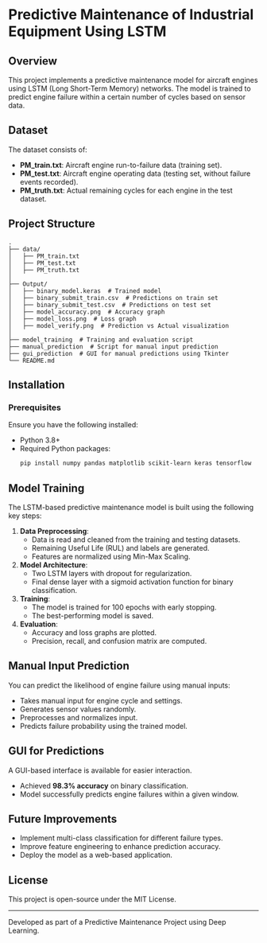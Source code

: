 # Predictive Maintenance of Industrial Equipment Using LSTM

## Overview

This project implements a predictive maintenance model for aircraft engines using LSTM (Long Short-Term Memory) networks. The model is trained to predict engine failure within a certain number of cycles based on sensor data.

## Dataset

The dataset consists of:

- **PM\_train.txt**: Aircraft engine run-to-failure data (training set).
- **PM\_test.txt**: Aircraft engine operating data (testing set, without failure events recorded).
- **PM\_truth.txt**: Actual remaining cycles for each engine in the test dataset.

## Project Structure

```
.
├── data/
│   ├── PM_train.txt
│   ├── PM_test.txt
│   ├── PM_truth.txt
│
├── Output/
│   ├── binary_model.keras  # Trained model
│   ├── binary_submit_train.csv  # Predictions on train set
│   ├── binary_submit_test.csv  # Predictions on test set
│   ├── model_accuracy.png  # Accuracy graph
│   ├── model_loss.png  # Loss graph
│   ├── model_verify.png  # Prediction vs Actual visualization
│
├── model_training  # Training and evaluation script
├── manual_prediction  # Script for manual input prediction
├── gui_prediction  # GUI for manual predictions using Tkinter
└── README.md
```

## Installation

### Prerequisites

Ensure you have the following installed:

- Python 3.8+
- Required Python packages:
  ```sh
  pip install numpy pandas matplotlib scikit-learn keras tensorflow
  ```

## Model Training

The LSTM-based predictive maintenance model is built using the following key steps:

1. **Data Preprocessing**:
   - Data is read and cleaned from the training and testing datasets.
   - Remaining Useful Life (RUL) and labels are generated.
   - Features are normalized using Min-Max Scaling.
2. **Model Architecture**:
   - Two LSTM layers with dropout for regularization.
   - Final dense layer with a sigmoid activation function for binary classification.
3. **Training**:
   - The model is trained for 100 epochs with early stopping.
   - The best-performing model is saved.
4. **Evaluation**:
   - Accuracy and loss graphs are plotted.
   - Precision, recall, and confusion matrix are computed.



## Manual Input Prediction

You can predict the likelihood of engine failure using manual inputs:



- Takes manual input for engine cycle and settings.
- Generates sensor values randomly.
- Preprocesses and normalizes input.
- Predicts failure probability using the trained model.

## GUI for Predictions

A GUI-based interface is available for easier interaction.

- Achieved **98.3% accuracy** on binary classification.
- Model successfully predicts engine failures within a given window.

## Future Improvements

- Implement multi-class classification for different failure types.
- Improve feature engineering to enhance prediction accuracy.
- Deploy the model as a web-based application.

## License

This project is open-source under the MIT License.

---

Developed as part of a Predictive Maintenance Project using Deep Learning.

